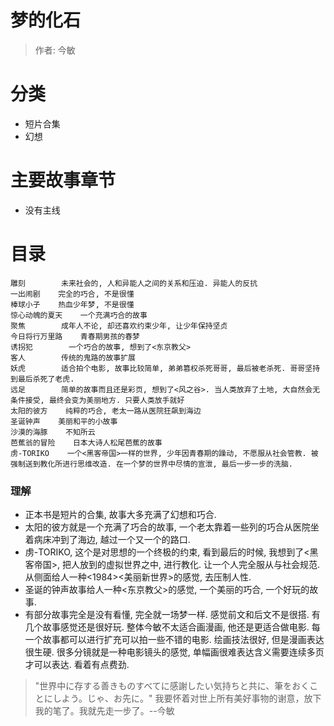 # 梦的化石

> 作者: 今敏

# 分类
* 短片合集
* 幻想

# 主要故事章节
* 没有主线

# 目录
```
雕刻        未来社会的, 人和异能人之间的关系和压迫. 异能人的反抗
一出闹剧    完全的巧合, 不是很懂
棒球小子    热血少年梦, 不是很懂
惊心动魄的夏天    一个充满巧合的故事
聚焦        成年人不论, 却还喜欢约束少年, 让少年保持坚贞
今日将行万里路    青春期男孩的春梦
诱拐犯        一个巧合的故事, 想到了<东京教父>
客人        传统的鬼路的故事扩展
妖虎        适合拍个电影, 故事比较简单, 弟弟篡权杀死哥哥, 最后被老杀死. 哥哥坚持到最后杀死了老虎. 
远足        简单的故事而且还是彩页, 想到了<风之谷>. 当人类放弃了土地, 大自然会无条件接受, 最终会变为美丽地方. 只要人类放手就好
太阳的彼方    纯粹的巧合, 老太一路从医院狂飙到海边
圣诞钟声    美丽和平的小故事
沙漠的海豚    不知所云
芭蕉翁的冒险    日本大诗人松尾芭蕉的故事
虏-TORIKO    一个<黑客帝国>一样的世界, 少年因青春期的躁动, 不愿服从社会管教. 被强制送到教化所进行思维改造. 在一个梦的世界中尽情的宣泄, 最后一步一步的洗脑. 
```
### 理解
* 正本书是短片的合集, 故事大多充满了幻想和巧合. 
* 太阳的彼方就是一个充满了巧合的故事, 一个老太靠着一些列的巧合从医院坐着病床冲到了海边, 越过一个又一个的路口. 
* 虏-TORIKO, 这个是对思想的一个终极的约束, 看到最后的时候, 我想到了<黑客帝国>, 把人放到的虚拟世界之中, 进行教化. 让一个人完全服从与社会规范. 从侧面给人一种<1984><美丽新世界>的感觉, 去压制人性. 
* 圣诞的钟声故事给人一种<东京教父>的感觉, 一个美丽的巧合, 一个好玩的故事. 
* 有部分故事完全是没有看懂, 完全就一场梦一样. 感觉前文和后文不是很搭. 有几个故事感觉还是很好玩. 整体今敏不太适合画漫画, 他还是更适合做电影. 每一个故事都可以进行扩充可以拍一些不错的电影. 绘画技法很好, 但是漫画表达很生硬. 很多分镜就是一种电影镜头的感觉, 单幅画很难表达含义需要连续多页才可以表达. 看着有点费劲. 


> "世界中に存する善きものすべてに感謝したい気持ちと共に、筆をおくことにしよう。じゃ、お先に。" 我要怀着对世上所有美好事物的谢意，放下我的笔了。我就先走一步了。--今敏